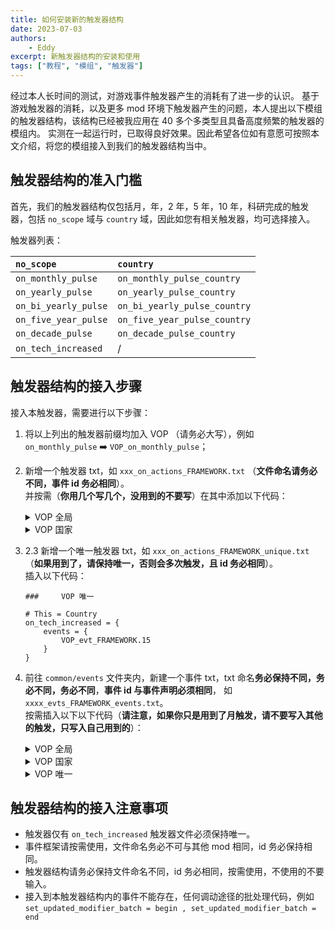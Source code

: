 ```yaml
---
title: 如何安装新的触发器结构
date: 2023-07-03
authors:
    - Eddy
excerpt: 新触发器结构的安装和使用
tags: ["教程", "模组", "触发器"]
---
```


经过本人长时间的测试，对游戏事件触发器产生的消耗有了进一步的认识。
基于游戏触发器的消耗，以及更多 mod 环境下触发器产生的问题，本人提出以下模组的触发器结构，该结构已经被我应用在 40 多个多类型且具备高度频繁的触发器的模组内。
实测在一起运行时，已取得良好效果。因此希望各位如有意愿可按照本文介绍，将您的模组接入到我们的触发器结构当中。

## 触发器结构的准入门槛

首先，我们的触发器结构仅包括月，年，2 年，5 年，10 年，科研完成的触发器，包括 `no_scope` 域与 `country` 域，因此如您有相关触发器，均可选择接入。

触发器列表：

| `no_scope`           | `country`                    |
| :------------------- | :--------------------------- |
| `on_monthly_pulse`   | `on_monthly_pulse_country`   |
| `on_yearly_pulse`    | `on_yearly_pulse_country`    |
| `on_bi_yearly_pulse` | `on_bi_yearly_pulse_country` |
| `on_five_year_pulse` | `on_five_year_pulse_country` |
| `on_decade_pulse`    | `on_decade_pulse_country`    |
| `on_tech_increased`  | /                            |

## 触发器结构的接入步骤

接入本触发器，需要进行以下步骤：

1. 将以上列出的触发器前缀均加入 VOP （请务必大写），例如 `on_monthly_pulse` ➡️ `VOP_on_monthly_pulse`；
2. 新增一个触发器 txt，如 `xxx_on_actions_FRAMEWORK.txt` （**文件命名请务必不同，事件 id 务必相同**）。<br />
   并按需（**你用几个写几个，没用到的不要写**）在其中添加以下代码：

     <details>

     <summary>VOP 全局</summary>

    ```pdx
    ###     VOP 全局

    # No scope, like on_game_start
    on_monthly_pulse = {
        events = {
            VOP_evt_FRAMEWORK.1
        }
    }

    # No scope, like on_game_start
    on_yearly_pulse = {
        events = {
            VOP_evt_FRAMEWORK.2
        }
    }

    # No scope, like on_game_start
    on_bi_yearly_pulse = {
        events = {
            VOP_evt_FRAMEWORK.3
        }
    }

    # No scope, like on_game_start
    on_five_year_pulse = {
        events = {
            VOP_evt_FRAMEWORK.4
        }
    }

    # No scope, like on_game_start
    on_decade_pulse = {
        events = {
            VOP_evt_FRAMEWORK.5
        }
    }
    ```

     </details>

     <details>

     <summary>VOP 国家</summary>

    ```pdx
    ###     VOP 国家

    # this = country
    on_monthly_pulse_country = {
        events = {
            VOP_evt_FRAMEWORK.8
        }
    }

    ###     VOP 国家
    # this = country
    on_yearly_pulse_country = {
        events = {
            VOP_evt_FRAMEWORK.9
        }
    }

    ###     VOP 国家
    # this = country
    on_bi_yearly_pulse_country = {
        events = {
            VOP_evt_FRAMEWORK.10
        }
    }

    ###     VOP 国家
    # this = country
    on_five_year_pulse_country = {
        events = {
            VOP_evt_FRAMEWORK.11
        }
    }

    ###     VOP 国家
    # this = country
    on_decade_pulse_country = {
        events = {
            VOP_evt_FRAMEWORK.12
        }
    }
    ```

     </details>

3. 2.3 新增一个唯一触发器 txt，如 `xxx_on_actions_FRAMEWORK_unique.txt` （**如果用到了，请保持唯一，否则会多次触发，且 id 务必相同**）。<br />
   插入以下代码：

    ```pdx
    ###     VOP 唯一

    # This = Country
    on_tech_increased = {
        events = {
            VOP_evt_FRAMEWORK.15
        }
    }
    ```

4. 前往 `common/events` 文件夹内，新建一个事件 txt，txt 命名**务必保持不同，务必不同，务必不同**，**事件 id 与事件声明必须相同**，
   如 `xxxx_evts_FRAMEWORK_events.txt`。<br />
   按需插入以下以下代码（**请注意，如果你只是用到了月触发，请不要写入其他的触发，只写入自己用到的**）：

     <details>

     <summary>VOP 全局</summary>

    ```pdx
    #       VOP_on_monthly_pulse
    event = {
        id = VOP_evt_FRAMEWORK.1
        hide_window = yes
        is_triggered_only = yes
        trigger = { NOT = { has_global_flag = VOP_CD_on_monthly_pulse } }
        immediate = {
            set_timed_global_flag = { flag = VOP_CD_on_monthly_pulse days = 1 }
            set_update_modifiers_batch = begin
            fire_on_action = { on_action = VOP_on_monthly_pulse }
            set_update_modifiers_batch = end
        }
    }

    #       VOP_on_yearly_pulse
    event = {
        id = VOP_evt_FRAMEWORK.2
        hide_window = yes
        is_triggered_only = yes
        trigger = { NOT = { has_global_flag = VOP_CD_on_yearly_pulse } }
        immediate = {
            set_timed_global_flag = { flag = VOP_CD_on_yearly_pulse days = 1 }
            set_update_modifiers_batch = begin
            fire_on_action = { on_action = VOP_on_yearly_pulse }
            set_update_modifiers_batch = end
        }
    }

    #       VOP_on_bi_yearly_pulse
    event = {
        id = VOP_evt_FRAMEWORK.3
        hide_window = yes
        is_triggered_only = yes
        trigger = { NOT = { has_global_flag = VOP_CD_on_bi_yearly_pulse } }
        immediate = {
            set_timed_global_flag = { flag = VOP_CD_on_bi_yearly_pulse days = 1 }
            set_update_modifiers_batch = begin
            fire_on_action = { on_action = VOP_on_bi_yearly_pulse }
            set_update_modifiers_batch = end
        }
    }

    #       VOP_on_five_year_pulse
    event = {
        id = VOP_evt_FRAMEWORK.4
        hide_window = yes
        is_triggered_only = yes
        trigger = { NOT = { has_global_flag = VOP_CD_on_five_year_pulse } }
        immediate = {
            set_timed_global_flag = { flag = VOP_CD_on_five_year_pulse days = 1 }
            set_update_modifiers_batch = begin
            fire_on_action = { on_action = VOP_on_five_year_pulse }
            set_update_modifiers_batch = end
        }
    }

    #       VOP_on_decade_pulse
    event = {
        id = VOP_evt_FRAMEWORK.5
        hide_window = yes
        is_triggered_only = yes
        trigger = { NOT = { has_global_flag = VOP_CD_on_decade_pulse } }
        immediate = {
            set_timed_global_flag = { flag = VOP_CD_on_decade_pulse days = 1 }
            set_update_modifiers_batch = begin
            fire_on_action = { on_action = VOP_on_decade_pulse }
            set_update_modifiers_batch = end
        }
    }
    ```

    </details>

    <details>

    <summary>VOP 国家</summary>

    ```pdx
    #       VOP_on_monthly_pulse_country
    country_event = {
        id = VOP_evt_FRAMEWORK.8
        hide_window = yes
        is_triggered_only = yes
        trigger = { NOT = { has_global_flag = VOP_CD_on_monthly_pulse_country } }
        immediate = {
            set_timed_global_flag = { flag = VOP_CD_on_monthly_pulse_country days = 1 }
            set_update_modifiers_batch = begin
            fire_on_action = { on_action = VOP_on_monthly_pulse_country }
            set_update_modifiers_batch = end
        }
    }

    #       VOP_on_yearly_pulse_country
    country_event = {
        id = VOP_evt_FRAMEWORK.9
        hide_window = yes
        is_triggered_only = yes
        trigger = { NOT = { has_global_flag = VOP_CD_on_yearly_pulse_country } }
        immediate = {
            set_timed_global_flag = { flag = VOP_CD_on_yearly_pulse_country days = 1 }
            set_update_modifiers_batch = begin
            fire_on_action = { on_action = VOP_on_yearly_pulse_country }
            set_update_modifiers_batch = end
        }
    }

    #       VOP_on_bi_yearly_pulse_country
    country_event = {
        id = VOP_evt_FRAMEWORK.10
        hide_window = yes
        is_triggered_only = yes
        trigger = { NOT = { has_global_flag = VOP_CD_on_bi_yearly_pulse_country } }
        immediate = {
            set_timed_global_flag = { flag = VOP_CD_on_bi_yearly_pulse_country days = 1 }
            set_update_modifiers_batch = begin
            fire_on_action = { on_action = VOP_on_bi_yearly_pulse_country }
            set_update_modifiers_batch = end
        }
    }

    #       VOP_on_five_year_pulse_country
    country_event = {
        id = VOP_evt_FRAMEWORK.11
        hide_window = yes
        is_triggered_only = yes
        trigger = { NOT = { has_global_flag = VOP_CD_on_five_year_pulse_country } }
        immediate = {
            set_timed_global_flag = { flag = VOP_CD_on_five_year_pulse_country days = 1 }
            set_update_modifiers_batch = begin
            fire_on_action = { on_action = VOP_on_five_year_pulse_country }
            set_update_modifiers_batch = end
        }
    }

    #       VOP_on_decade_pulse_country
    country_event = {
        id = VOP_evt_FRAMEWORK.12
        hide_window = yes
        is_triggered_only = yes
        trigger = { NOT = { has_global_flag = VOP_CD_on_decade_pulse_country } }
        immediate = {
            set_timed_global_flag = { flag = VOP_CD_on_decade_pulse_country days = 1 }
            set_update_modifiers_batch = begin
            fire_on_action = { on_action = VOP_on_decade_pulse_country }
            set_update_modifiers_batch = end
        }
    }
    ```

    </details>

    <details>

    <summary>VOP 唯一</summary>

    ```pdx
    #       VOP_on_tech_increased
    country_event = {
        id = VOP_evt_FRAMEWORK.15
        hide_window = yes
        trigger = { exists = this }
        immediate = {
            set_update_modifiers_batch = begin
            fire_on_action = { on_action = VOP_on_tech_increased }
            set_update_modifiers_batch = end
        }
    }
    ```

     </details>

## 触发器结构的接入注意事项

- 触发器仅有 `on_tech_increased` 触发器文件必须保持唯一。
- 事件框架请按需使用，文件命名务必不可与其他 mod 相同，id 务必保持相同。
- 触发器结构请务必保持文件命名不同，id 务必相同，按需使用，不使用的不要输入。
- 接入到本触发器结构内的事件不能存在，任何调动途径的批处理代码，例如 `set_updated_modifier_batch = begin , set_updated_modifier_batch = end`
